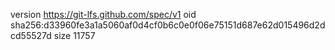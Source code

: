 version https://git-lfs.github.com/spec/v1
oid sha256:d33960fe3a1a5060af0d4cf0b6c0e0f06e75151d687e62d015496d2dcd55527d
size 11757

